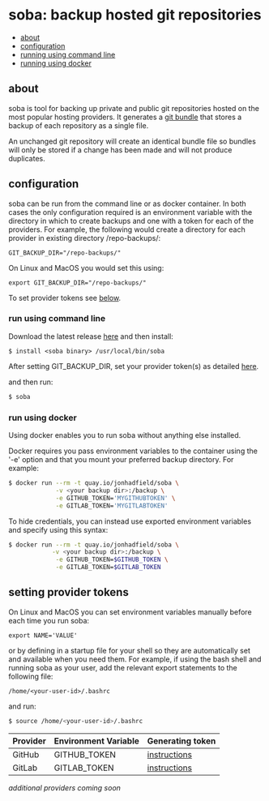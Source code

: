 
# soba: backup hosted git repositories

- [about](#about)
- [configuration](#configuration)
- [running using command line](#run-using-command-line)
- [running using docker](#run-using-docker)

## about

soba is tool for backing up private and public git repositories hosted on the most popular hosting providers. It generates a [git bundle](https://git-scm.com/book/en/v2/Git-Tools-Bundling) that stores a backup of each repository as a single file. 

An unchanged git repository will create an identical bundle file so bundles will only be stored if a change has been made and will not produce duplicates.


## configuration

soba can be run from the command line or as docker container. In both cases the only configuration required is an environment variable with the directory in which to create backups and one with a token for each of the providers. For example, the following would create a directory for each provider in existing directory /repo-backups/:

    GIT_BACKUP_DIR="/repo-backups/"

On Linux and MacOS you would set this using:

    export GIT_BACKUP_DIR="/repo-backups/"

To set provider tokens see [below](#setting-provider-tokens).

### run using command line

Download the latest release [here](https://github.com/jonhadfield/soba/releases) and then install:
```
$ install <soba binary> /usr/local/bin/soba
```

After setting GIT_BACKUP_DIR, set your provider token(s) as detailed [here](#setting-provider-tokens).

and then run:

```bash
$ soba
```

### run using docker

Using docker enables you to run soba without anything else installed.

Docker requires you pass environment variables to the container using the '-e' option and that you mount your preferred backup directory. For example:

```bash
$ docker run --rm -t quay.io/jonhadfield/soba \
             -v <your backup dir>:/backup \
             -e GITHUB_TOKEN='MYGITHUBTOKEN' \
             -e GITLAB_TOKEN='MYGITLABTOKEN'
```

To hide credentials, you can instead use exported environment variables and specify using this syntax:

```bash
$ docker run --rm -t quay.io/jonhadfield/soba \
            -v <your backup dir>:/backup \
             -e GITHUB_TOKEN=$GITHUB_TOKEN \
             -e GITLAB_TOKEN=$GITLAB_TOKEN
```

## setting provider tokens

On Linux and MacOS you can set environment variables manually before each time you run soba:

    export NAME='VALUE'
    
or by defining in a startup file for your shell so they are automatically set and available when you need them. For example, if using the bash shell and running soba as your user, add the relevant export statements to the following file: 

```
/home/<your-user-id>/.bashrc
```

and run:

```bash
$ source /home/<your-user-id>/.bashrc
```

| Provider | Environment Variable | Generating token |
|:---------|:---------------------|:-----------------|
| GitHub   | GITHUB_TOKEN         | [instructions](https://help.github.com/articles/creating-a-personal-access-token-for-the-command-line/)
| GitLab   | GITLAB_TOKEN         | [instructions](https://gitlab.com/profile/personal_access_tokens)

_additional providers coming soon_  

